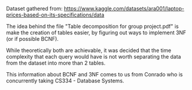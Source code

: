 Dataset gathered from: https://www.kaggle.com/datasets/ara001/laptop-prices-based-on-its-specifications/data

The idea behind the file "Table decomposition for group project.pdf" is make the creation of tables easier, by figuring out ways to implement 3NF (or if possible BCNF). 

While theoretically both are achievable, it was decided that the time complexity that each query would have is not worth separating the data from the dataset into more than 2 tables. 

This information about BCNF and 3NF comes to us from Conrado who is concurrently taking CS334 - Database Systems.
